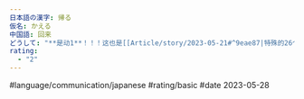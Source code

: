 ```yaml
---
日本語の漢字: 帰る
仮名: かえる
中国語: 回来
どうして: "**是动1**！！！这也是[[Article/story/2023-05-21#^9eae87|特殊的26个动1]]之一"
rating:
  - "2"
---
```


#language/communication/japanese #rating/basic #date 2023-05-28
